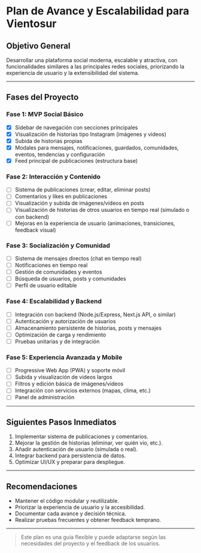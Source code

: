 # Plan de Avance y Escalabilidad para Vientosur

## Objetivo General
Desarrollar una plataforma social moderna, escalable y atractiva, con funcionalidades similares a las principales redes sociales, priorizando la experiencia de usuario y la extensibilidad del sistema.

---

## Fases del Proyecto

### Fase 1: MVP Social Básico
- [x] Sidebar de navegación con secciones principales
- [x] Visualización de historias tipo Instagram (imágenes y videos)
- [x] Subida de historias propias
- [x] Modales para mensajes, notificaciones, guardados, comunidades, eventos, tendencias y configuración
- [x] Feed principal de publicaciones (estructura base)

### Fase 2: Interacción y Contenido
- [ ] Sistema de publicaciones (crear, editar, eliminar posts)
- [ ] Comentarios y likes en publicaciones
- [ ] Visualización y subida de imágenes/videos en posts
- [ ] Visualización de historias de otros usuarios en tiempo real (simulado o con backend)
- [ ] Mejoras en la experiencia de usuario (animaciones, transiciones, feedback visual)

### Fase 3: Socialización y Comunidad
- [ ] Sistema de mensajes directos (chat en tiempo real)
- [ ] Notificaciones en tiempo real
- [ ] Gestión de comunidades y eventos
- [ ] Búsqueda de usuarios, posts y comunidades
- [ ] Perfil de usuario editable

### Fase 4: Escalabilidad y Backend
- [ ] Integración con backend (Node.js/Express, Next.js API, o similar)
- [ ] Autenticación y autorización de usuarios
- [ ] Almacenamiento persistente de historias, posts y mensajes
- [ ] Optimización de carga y rendimiento
- [ ] Pruebas unitarias y de integración

### Fase 5: Experiencia Avanzada y Mobile
- [ ] Progressive Web App (PWA) y soporte móvil
- [ ] Subida y visualización de videos largos
- [ ] Filtros y edición básica de imágenes/videos
- [ ] Integración con servicios externos (mapas, clima, etc.)
- [ ] Panel de administración

---

## Siguientes Pasos Inmediatos
1. Implementar sistema de publicaciones y comentarios.
2. Mejorar la gestión de historias (eliminar, ver quién vio, etc.).
3. Añadir autenticación de usuario (simulada o real).
4. Integrar backend para persistencia de datos.
5. Optimizar UI/UX y preparar para despliegue.

---

## Recomendaciones
- Mantener el código modular y reutilizable.
- Priorizar la experiencia de usuario y la accesibilidad.
- Documentar cada avance y decisión técnica.
- Realizar pruebas frecuentes y obtener feedback temprano.

---

> Este plan es una guía flexible y puede adaptarse según las necesidades del proyecto y el feedback de los usuarios.
